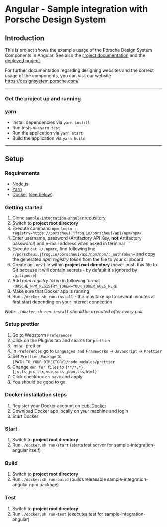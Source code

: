 # Angular - Sample integration with Porsche Design System

## Introduction

This is project shows the example usage of the Porsche Design System Components in Angular. See also the [project documentation](https://designsystem.porsche.com/v1/#/start-coding/angular) and the [deployed project](https://porscheui.github.io/sample-integration-angular).

For further documentation regarding designing websites and the correct usage of the components, you can visit our website https://designsystem.porsche.com/.

---

### Get the project up and running

### yarn

- Install dependencies via `yarn install`
- Run tests via `yarn test`
- Run the application via `yarn start`
- Build the application via `yarn build`

---

## Setup

### Requirements

- [Node.js](https://nodejs.org)
- [Yarn](https://yarnpkg.com)
- [Docker](https://www.docker.com) ([see below](#docker-installation-steps))

### Getting started

1. Clone [`sample-integration-angular` repository](https://github.com/porscheui/sample-integration-angular)
1. Switch to **project root directory**
1. Execute command `npm login --registry=https://porscheui.jfrog.io/porscheui/api/npm/npm/`
1. Enter username, password (Artifactory API Key, **not** Artifactory password!) and e-mail address when asked in terminal
1. Execute `cat ~/.npmrc`, find following line `//porscheui.jfrog.io/porscheui/api/npm/npm/:_authToken=` and copy the generated _npm registry token_ from the file to your clipboard
1. Create an `.env` file within **project root directory** (never push this file to Git because it will contain secrets – by default it's ignored by `.gitignore`)
1. Add _npm registry token_ in following format `PORSCHE_NPM_REGISTRY_TOKEN=YOUR_TOKEN_GOES_HERE`
1. Make sure that Docker app is running
1. Run `./docker.sh run-install` - this may take up to several minutes at first start depending on your internet connection

_Note: `./docker.sh run-install` should be executed after every pull._

### Setup prettier

1. Go to Webstorm `Preferences`
1. Click on the Plugins tab and search for `prettier`
1. Install prettier
1. In `Preferences` go to `Languages and Frameworks` -> `Javascript` -> `Prettier`
1. Set `Prettier Package` to `{PATH_TO_YOUR_DIRECTORY}/node_modules/prettier`
1. Change `Run for files` to `{**/*,*}.{js,ts,jsx,tsx,vue,scss,json,css,html}`
1. Click checkbox `on save` and apply
1. You should be good to go.

### Docker installation steps

1. Register your Docker account on [Hub-Docker](https://hub.docker.com)
1. Download Docker app locally on your machine and login
1. Start Docker

### Start

1. Switch to **project root directory**
1. Run `./docker.sh run-start` (starts test server for sample-integration-angular itself)

### Build

1. Switch to **project root directory**
1. Run `./docker.sh run-build` (builds releasable sample-integration-angular npm package)

### Test

1. Switch to **project root directory**
1. Run `./docker.sh run-test` (executes test for sample-integration-angular)
